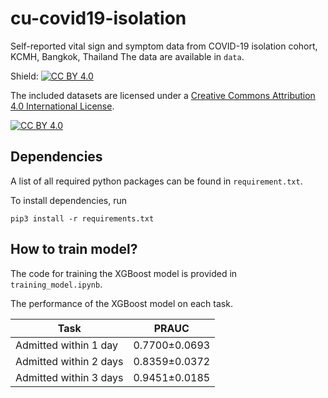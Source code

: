 # cu-covid19-isolation
Self-reported vital sign and symptom data from COVID-19 isolation cohort, KCMH, Bangkok, Thailand
The data are available in `data`.



Shield: [![CC BY 4.0][cc-by-shield]][cc-by]

The included datasets are licensed under a
[Creative Commons Attribution 4.0 International License][cc-by].

[![CC BY 4.0][cc-by-image]][cc-by]

[cc-by]: http://creativecommons.org/licenses/by/4.0/
[cc-by-image]: https://i.creativecommons.org/l/by/4.0/88x31.png
[cc-by-shield]: https://img.shields.io/badge/License-CC%20BY%204.0-lightgrey.svg


## Dependencies 

A list of all required python packages can be found in `requirement.txt`.

To install dependencies, run

`pip3 install -r requirements.txt`

## How to train model?

The code for training the XGBoost model is provided in `training_model.ipynb`.

The performance of the XGBoost model on each task.

| Task   | PRAUC |
| ------------- |:-------------:|
| Admitted within 1 day  | 0.7700±0.0693 |
| Admitted within 2 days | 0.8359±0.0372 |
| Admitted within 3 days | 0.9451±0.0185 |